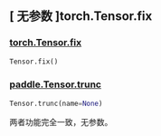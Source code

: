 ## [ 无参数 ]torch.Tensor.fix

### [torch.Tensor.fix](https://pytorch.org/docs/stable/generated/torch.Tensor.fix.html?highlight=fix#torch.Tensor.fix)

```python
Tensor.fix()
```

### [paddle.Tensor.trunc](https://www.paddlepaddle.org.cn/documentation/docs/zh/api/paddle/Tensor_cn.html#trunc-name-none)

```python
Tensor.trunc(name=None)
```

两者功能完全一致，无参数。
